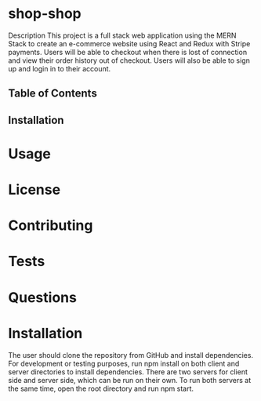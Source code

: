 # shop-shop
Description
This project is a full stack web application using the MERN Stack to create an e-commerce website using React and Redux with Stripe payments. Users will be able to checkout when there is lost of connection and view their order history out of checkout. Users will also be able to sign up and login in to their account.

## Table of Contents
## Installation
# Usage
#  License
# Contributing
# Tests
# Questions
# Installation
The user should clone the repository from GitHub and install dependencies. For development or testing purposes, run npm install on both client and server directories to install dependencies. There are two servers for client side and server side, which can be run on their own. To run both servers at the same time, open the root directory and run npm start.
